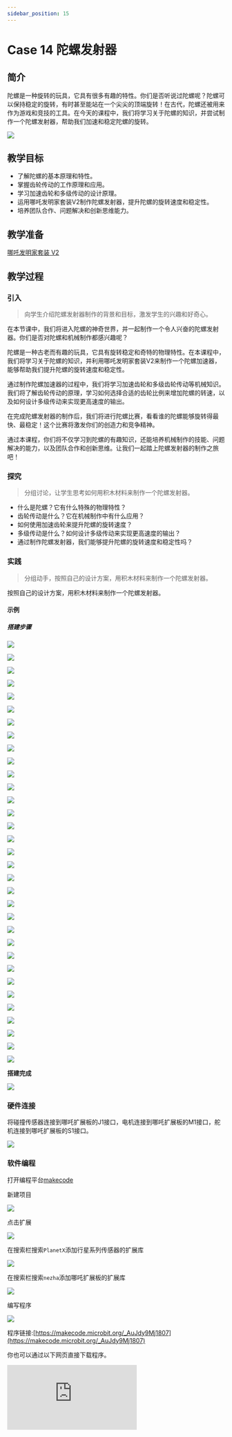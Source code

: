 ```yaml
---
sidebar_position: 15
---
```


# Case 14 陀螺发射器

## 简介

陀螺是一种旋转的玩具，它具有很多有趣的特性。你们是否听说过陀螺呢？陀螺可以保持稳定的旋转，有时甚至能站在一个尖尖的顶端旋转！在古代，陀螺还被用来作为游戏和竞技的工具。在今天的课程中，我们将学习关于陀螺的知识，并尝试制作一个陀螺发射器，帮助我们加速和稳定陀螺的旋转。


![](./images/nezha-inventors-kit-v2-case-14-01.png)

## 教学目标

- 了解陀螺的基本原理和特性。
- 掌握齿轮传动的工作原理和应用。
- 学习加速齿轮和多级传动的设计原理。
- 运用哪吒发明家套装V2制作陀螺发射器，提升陀螺的旋转速度和稳定性。
- 培养团队合作、问题解决和创新思维能力。


## 教学准备

[哪吒发明家套装 V2](https://www.elecfreaks.com/nezha-inventor-s-kit-v2-for-micro-bit.html)


## 教学过程

### 引入

>向学生介绍陀螺发射器制作的背景和目标，激发学生的兴趣和好奇心。

在本节课中，我们将进入陀螺的神奇世界，并一起制作一个令人兴奋的陀螺发射器。你们是否对陀螺和机械制作都感兴趣呢？

陀螺是一种古老而有趣的玩具，它具有旋转稳定和奇特的物理特性。在本课程中，我们将学习关于陀螺的知识，并利用哪吒发明家套装V2来制作一个陀螺加速器，能够帮助我们提升陀螺的旋转速度和稳定性。

通过制作陀螺加速器的过程中，我们将学习加速齿轮和多级齿轮传动等机械知识。我们将了解齿轮传动的原理，学习如何选择合适的齿轮比例来增加陀螺的转速，以及如何设计多级传动来实现更高速度的输出。

在完成陀螺发射器的制作后，我们将进行陀螺比赛，看看谁的陀螺能够旋转得最快、最稳定！这个比赛将激发你们的创造力和竞争精神。

通过本课程，你们将不仅学习到陀螺的有趣知识，还能培养机械制作的技能、问题解决的能力，以及团队合作和创新思维。让我们一起踏上陀螺发射器的制作之旅吧！

### 探究

>分组讨论，让学生思考如何用积木材料来制作一个陀螺发射器。

- 什么是陀螺？它有什么特殊的物理特性？
- 齿轮传动是什么？它在机械制作中有什么应用？
- 如何使用加速齿轮来提升陀螺的旋转速度？
- 多级传动是什么？如何设计多级传动来实现更高速度的输出？
- 通过制作陀螺发射器，我们能够提升陀螺的旋转速度和稳定性吗？

### 实践

>分组动手，按照自己的设计方案，用积木材料来制作一个陀螺发射器。

按照自己的设计方案，用积木材料来制作一个陀螺发射器。

#### 示例

##### 搭建步骤


![](./images/nezha-inventors-kit-v2-step-14-01.png)

![](./images/nezha-inventors-kit-v2-step-14-02.png)

![](./images/nezha-inventors-kit-v2-step-14-03.png)

![](./images/nezha-inventors-kit-v2-step-14-04.png)

![](./images/nezha-inventors-kit-v2-step-14-05.png)

![](./images/nezha-inventors-kit-v2-step-14-06.png)

![](./images/nezha-inventors-kit-v2-step-14-07.png)

![](./images/nezha-inventors-kit-v2-step-14-08.png)

![](./images/nezha-inventors-kit-v2-step-14-09.png)

![](./images/nezha-inventors-kit-v2-step-14-10.png)

![](./images/nezha-inventors-kit-v2-step-14-11.png)

![](./images/nezha-inventors-kit-v2-step-14-12.png)

![](./images/nezha-inventors-kit-v2-step-14-13.png)

![](./images/nezha-inventors-kit-v2-step-14-14.png)

![](./images/nezha-inventors-kit-v2-step-14-15.png)

![](./images/nezha-inventors-kit-v2-step-14-16.png)

![](./images/nezha-inventors-kit-v2-step-14-17.png)

![](./images/nezha-inventors-kit-v2-step-14-18.png)

![](./images/nezha-inventors-kit-v2-step-14-19.png)

![](./images/nezha-inventors-kit-v2-step-14-20.png)

![](./images/nezha-inventors-kit-v2-step-14-21.png)

![](./images/nezha-inventors-kit-v2-step-14-22.png)

![](./images/nezha-inventors-kit-v2-step-14-23.png)

![](./images/nezha-inventors-kit-v2-step-14-24.png)

![](./images/nezha-inventors-kit-v2-step-14-25.png)

![](./images/nezha-inventors-kit-v2-step-14-26.png)

![](./images/nezha-inventors-kit-v2-step-14-27.png)

![](./images/nezha-inventors-kit-v2-step-14-28.png)

![](./images/nezha-inventors-kit-v2-step-14-29.png)

![](./images/nezha-inventors-kit-v2-step-14-30.png)

![](./images/nezha-inventors-kit-v2-step-14-31.png)

![](./images/nezha-inventors-kit-v2-step-14-32.png)

![](./images/nezha-inventors-kit-v2-step-14-33.png)

**搭建完成**

![](./images/nezha-inventors-kit-v2-case-14-01.png)

### 硬件连接

将碰撞传感器连接到哪吒扩展板的J1接口，电机连接到哪吒扩展板的M1接口，舵机连接到哪吒扩展板的S1接口。

![](./images/nezha-inventors-kit-v2-case-14-02.png)

### 软件编程

打开编程平台[makecode](https://makecode.microbit.org/#)

新建项目

![](./images/nezha-inventors-kit-v2-case-19-03.png)

点击扩展

![](./images/nezha-inventors-kit-v2-case-19-04.png)

在搜索栏搜索`PlanetX`添加行星系列传感器的扩展库

![](./images/nezha-inventors-kit-v2-case-19-05.png)

在搜索栏搜索`nezha`添加哪吒扩展板的扩展库

![](./images/nezha-inventors-kit-v2-case-19-06.png)

编写程序

![](./images/nezha-inventors-kit-v2-case-14-07.png)


程序链接:[https://makecode.microbit.org/_AuJdy9Mj1807](https://makecode.microbit.org/_AuJdy9Mj1807)

你也可以通过以下网页直接下载程序。

<div
    style={{
        position: 'relative',
        paddingBottom: '60%',
        overflow: 'hidden',
    }}
>
    <iframe
        src="https://makecode.microbit.org/_AuJdy9Mj1807"
        frameborder="0"
        sandbox="allow-popups allow-forms allow-scripts allow-same-origin"
        style={{
            position: 'absolute',
            width: '100%',
            height: '100%',
        }}
    />
</div>



### 展示

>分组展示，进行陀螺比赛，比较不同小组的陀螺发射器效果，并评选出最佳陀螺。

#### 示例案例效果

按下碰撞传感器，发射陀螺。

![](./images/nezha-inventors-kit-v2-case-14.gif)

### 反思

>分组分享，让每组的学生分享自己的制作过程和心得，总结自己遇到的问题和解决办法，评价自己的优点和不足。

